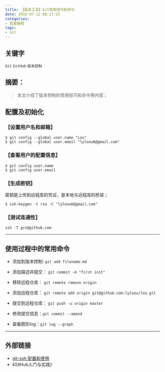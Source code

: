 ```yaml
---
title: 【版本工具】Git常用技巧和命令
date: 2016-07-12 08:17:25
categories:
- 我爱编程
tags:
- Git
---
```

## 关键字
`Git` `GitHub` `版本控制`

## 摘要：
> 本文介绍了版本控制的常用技巧和命令等内容；


<!--more-->
## 配置及初始化
### 【设置用户名和邮箱】
```
$ git config --global user.name "Lou"
$ git config --global user.email "lyloou6@gmail.com"
```

### 【查看用户的配置信息】
```
$ git config user.name
$ git config user.email
```

### 【生成密钥】
密钥是上传到远程库的凭证，是本地与远程库的桥梁；
```
$ ssh-keygen -t rsa -C "lyloou6@gmail.com"
```

### 【测试连通性】
```
ssh -T git@github.com
```

---
## 使用过程中的常用命令
- 添加到版本控制: `git add filename.md`
- 添加描述并提交： `git commit -m "first init"`

- 移除远程仓库： `git remote remove origin`
- 添加远程仓库： `git remote add origin git@github.com:lyloou/lou.git`
- 提交到远程仓库： `git push -u origin master`

- 修改提交信息：`git commit --amend`

- 查看图形log：`git log --graph`
---
## 外部链接
- [git-ssh 配置和使用](https://segmentfault.com/a/1190000002645623)
- 《GitHub入门与实践》
